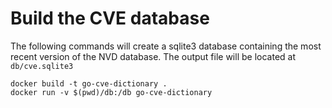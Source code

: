 # Build the CVE database

The following commands will create a sqlite3 database containing the most recent
version of the NVD database. The output file will be located at `db/cve.sqlite3`

```
docker build -t go-cve-dictionary .
docker run -v $(pwd)/db:/db go-cve-dictionary
```
